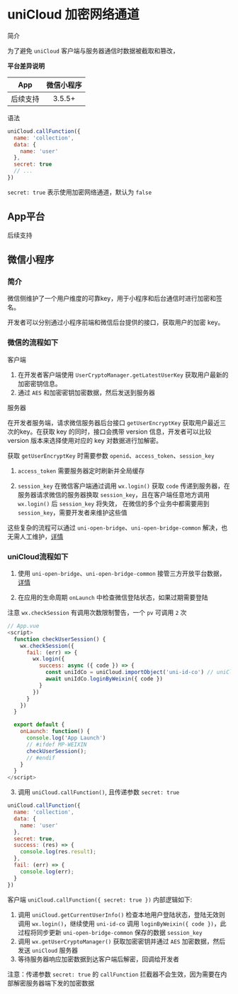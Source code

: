 # uniCloud 加密网络通道

简介

为了避免 `uniCloud` 客户端与服务器通信时数据被截取和篡改，


**平台差异说明**

|App|微信小程序|
|:-:|:-:|
|后续支持|3.5.5+|


语法

```js
uniCloud.callFunction({
  name: 'collection',
  data: {
    name: 'user'
  },
  secret: true
  // ...
})
```

`secret: true` 表示使用加密网络通道，默认为 `false`


## App平台

后续支持


## 微信小程序

### 简介

微信侧维护了一个用户维度的可靠key，用于小程序和后台通信时进行加密和签名。

开发者可以分别通过小程序前端和微信后台提供的接口，获取用户的加密 key。

### 微信的流程如下

客户端

1. 在开发者客户端使用 `UserCryptoManager.getLatestUserKey` 获取用户最新的加密密钥信息。
2. 通过 `AES` 和加密密钥加密数据，然后发送到服务器

服务器

在开发者服务端，请求微信服务器后台接口 `getUserEncryptKey` 获取用户最近三次的key。在获取 key 的同时，接口会携带 version 信息，开发者可以比较 version 版本来选择使用对应的 key 对数据进行加解密。

获取 `getUserEncryptKey` 时需要参数 `openid`、`access_token`、`session_key`

1. `access_token` 需要服务器定时刷新并全局缓存

2. `session_key`
在微信客户端通过调用 `wx.login()` 获取 `code` 传递到服务器，在服务器请求微信的服务器换取 `session_key`，且在客户端任意地方调用 `wx.login()` 后 `session_key` 将失效，
在微信的多个业务中都需要用到 `session_key`，需要开发者来维护这些值

这些复杂的流程可以通过 `uni-open-bridge`、`uni-open-bridge-common` 解决，也无需人工维护，[详情](/uniCloud/uni-open-bridge)

### uniCloud流程如下

1. 使用 `uni-open-bridge`、`uni-open-bridge-common` 接管三方开放平台数据，[详情](/uniCloud/uni-open-bridge)

2. 在应用的生命周期 `onLaunch` 中检查微信登陆状态，如果过期需要登陆

注意 `wx.checkSession` 有调用次数限制警告，一个 `pv` 可调用 `2` 次

```js
// App.vue
<script>
  function checkUserSession() {
    wx.checkSession({
      fail: (err) => {
        wx.login({
          success: async ({ code }) => {
            const uniIdCo = uniCloud.importObject('uni-id-co') // uniCloud云对象 uni-id-co
            await uniIdCo.loginByWeixin({ code })
          }
        })
      }
    })
  }

  export default {
    onLaunch: function() {
      console.log('App Launch')
      // #ifdef MP-WEIXIN
      checkUserSession();
      // #endif
    }
  }
</script>
```

3. 调用 `uniCloud.callFunction()`, 且传递参数 `secret: true`

```js
uniCloud.callFunction({
  name: 'collection',
  data: {
    name: 'user'
  },
  secret: true,
  success: (res) => {
    console.log(res.result);
  },
  fail: (err) => {
    console.log(err);
  }
})
```

客户端 `uniCloud.callFunction({ secret: true })` 内部逻辑如下:

1. 调用 `uniCloud.getCurrentUserInfo()` 检查本地用户登陆状态，登陆无效则调用 `wx.login()`，继续使用 `uni-id-co` 调用 `loginByWeixin({ code })`，此过程将同步更新 `uni-open-bridge-common` 保存的数据 `session_key`
2. 调用 `wx.getUserCryptoManager()` 获取加密密钥并通过 `AES` 加密数据，然后发送 `uniCloud` 服务器
3. 等待服务器响应加密数据到达客户端后解密，回调给开发者

注意：传递参数 `secret: true` 的 `callFunction` 拦截器不会生效，因为需要在内部解密服务器端下发的加密数据

